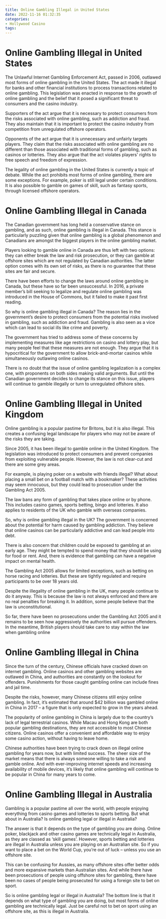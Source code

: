 ```yaml
---
title: Online Gambling Illegal in United States
date: 2022-11-16 01:32:35
categories:
- Hollywood Casino
tags:
---
```



#  Online Gambling Illegal in United States

The Unlawful Internet Gambling Enforcement Act, passed in 2006, outlawed most forms of online gambling in the United States. The act made it illegal for banks and other financial institutions to process transactions related to online gambling. This legislation was enacted in response to the growth of online gambling and the belief that it posed a significant threat to consumers and the casino industry.

Supporters of the act argue that it is necessary to protect consumers from the risks associated with online gambling, such as addiction and fraud. They also maintain that it is important to protect the casino industry from competition from unregulated offshore operators.

Opponents of the act argue that it is unnecessary and unfairly targets players. They claim that the risks associated with online gambling are no different than those associated with traditional forms of gambling, such as casinos or lotteries. They also argue that the act violates players' rights to free speech and freedom of expression.

The legality of online gambling in the United States is currently a topic of debate. While the act prohibits most forms of online gambling, there are some exceptions. For example, poker is still legal under certain conditions. It is also possible to gamble on games of skill, such as fantasy sports, through licensed offshore operators.

#  Online Gambling Illegal in Canada

The Canadian government has long held a conservative stance on gambling, and as such, online gambling is illegal in Canada. This stance is particularly puzzling given that online gambling is a global phenomenon and Canadians are amongst the biggest players in the online gambling market.

Players looking to gamble online in Canada are thus left with two options: they can either break the law and risk prosecution, or they can gamble at offshore sites which are not regulated by Canadian authorities. The latter option comes with its own set of risks, as there is no guarantee that these sites are fair and secure.

There have been efforts to change the laws around online gambling in Canada, but these have so far been unsuccessful. In 2016, a private member’s bill seeking to legalize and regulate online gambling was introduced in the House of Commons, but it failed to make it past first reading.

So why is online gambling illegal in Canada? The reason lies in the government’s desire to protect consumers from the potential risks involved in gambling, such as addiction and fraud. Gambling is also seen as a vice which can lead to social ills like crime and poverty.

The government has tried to address some of these concerns by implementing measures like age restrictions on casino and lottery play, but many people feel that these measures are not enough. They argue that it is hypocritical for the government to allow brick-and-mortar casinos while simultaneously outlawing online casinos.

There is no doubt that the issue of online gambling legalization is a complex one, with proponents on both sides making valid arguments. But until the Canadian government decides to change its stance on this issue, players will continue to gamble illegally or turn to unregulated offshore sites.

#  Online Gambling Illegal in United Kingdom

Online gambling is a popular pastime for Britons, but it is also illegal. This creates a confusing legal landscape for players who may not be aware of the risks they are taking.

Since 2005, it has been illegal to gamble online in the United Kingdom. The legislation was introduced to protect consumers and prevent companies from exploiting vulnerable people. However, the law is not clear-cut and there are some grey areas.

For example, is playing poker on a website with friends illegal? What about placing a small bet on a football match with a bookmaker? These activities may seem innocuous, but they could lead to prosecution under the Gambling Act 2005.

The law bans any form of gambling that takes place online or by phone. This includes casino games, sports betting, bingo and lotteries. It also applies to residents of the UK who gamble with overseas companies.

So, why is online gambling illegal in the UK? The government is concerned about the potential for harm caused by gambling addiction. They believe that online casinos can be particularly addictive and can lead people into debt.

There is also concern that children could be exposed to gambling at an early age. They might be tempted to spend money that they should be using for food or rent. And, there is evidence that gambling can have a negative impact on mental health.

The Gambling Act 2005 allows for limited exceptions, such as betting on horse racing and lotteries. But these are tightly regulated and require participants to be over 18 years old.

Despite the illegality of online gambling in the UK, many people continue to do it anyway. This is because the law is not always enforced and there are no real penalties for breaking it. In addition, some people believe that the law is unconstitutional.

So far, there have been no prosecutions under the Gambling Act 2005 and it remains to be seen how aggressively the authorities will pursue offenders. In the meantime, British players should take care to stay within the law when gambling online

#  Online Gambling Illegal in China

Since the turn of the century, Chinese officials have cracked down on internet gambling. Online casinos and other gambling websites are outlawed in China, and authorities are constantly on the lookout for offenders. Punishments for those caught gambling online can include fines and jail time.

Despite the risks, however, many Chinese citizens still enjoy online gambling. In fact, it’s estimated that around $42 billion was gambled online in China in 2017 – a figure that is only expected to grow in the years ahead.

The popularity of online gambling in China is largely due to the country’s lack of legal terrestrial casinos. While Macau and Hong Kong are both popular gambling destinations, they are not accessible to most Chinese citizens. Online casinos offer a convenient and affordable way to enjoy some casino action, without having to leave home.

Chinese authorities have been trying to crack down on illegal online gambling for years now, but with limited success. The sheer size of the market means that there is always someone willing to take a risk and gamble online. And with ever-improving internet speeds and increasing availability of mobile devices, it’s likely that online gambling will continue to be popular in China for many years to come.

#  Online Gambling Illegal in Australia

Gambling is a popular pastime all over the world, with people enjoying everything from casino games and lotteries to sports betting. But what about in Australia? Is online gambling legal or illegal in Australia?

The answer is that it depends on the type of gambling you are doing. Online poker, blackjack and other casino games are technically legal in Australia, as they are classed as ‘skill games’. However, sports betting and lotteries are illegal in Australia unless you are playing on an Australian site. So if you want to place a bet on the World Cup, you’re out of luck – unless you use an offshore site.

This can be confusing for Aussies, as many offshore sites offer better odds and more expansive markets than Australian sites. And while there have been prosecutions of people using offshore sites for gambling, there have been no cases of people being prosecuted for using a foreign site to bet on sport.

So is online gambling legal or illegal in Australia? The bottom line is that it depends on what type of gambling you are doing, but most forms of online gambling are technically legal. Just be careful not to bet on sport using an offshore site, as this is illegal in Australia.